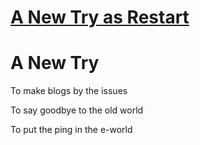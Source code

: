 # [A New Try as Restart](https://github.com/SylverQG/Blogs/issues/1)

# A New Try 

To make blogs by the issues

To say goodbye to the old world

To put the ping in the e-world